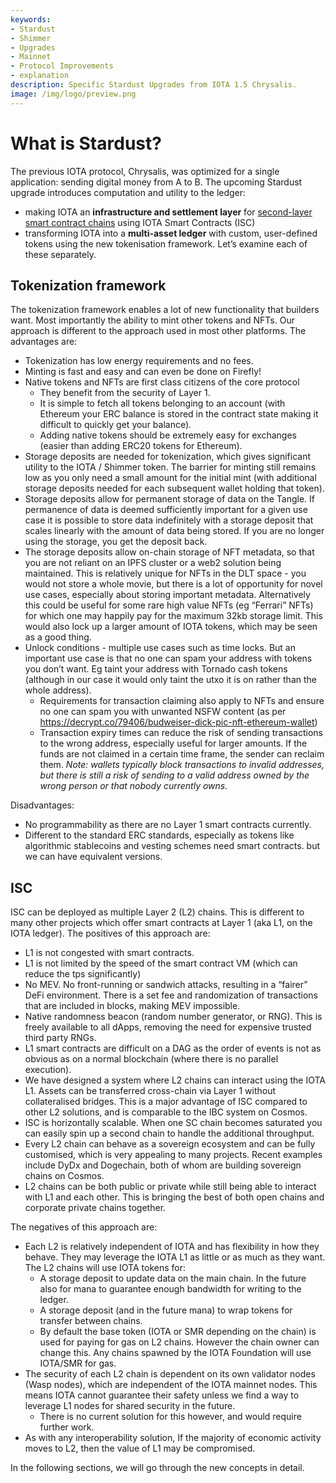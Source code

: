 ```yaml
---
keywords:
- Stardust
- Shimmer
- Upgrades
- Mainnet
- Protocol Improvements
- explanation
description: Specific Stardust Upgrades from IOTA 1.5 Chrysalis.
image: /img/logo/preview.png
---
```


# What is Stardust?

The previous IOTA protocol, Chrysalis, was optimized for a single application: sending digital money from A to B.
The upcoming Stardust upgrade introduces computation and utility to the ledger:
- making IOTA an **infrastructure and settlement layer** for [second-layer smart contract chains](https://wiki.iota.org/smart-contracts/overview) using IOTA Smart Contracts (ISC)
- transforming IOTA into a **multi-asset ledger** with custom, user-defined tokens using the new tokenisation framework.
Let’s examine each of these separately. 

## Tokenization framework
The tokenization framework enables a lot of new functionality that builders want. Most importantly the ability to mint other tokens and NFTs. Our approach is different to the approach used in most other platforms. The advantages are:
- Tokenization has low energy requirements and no fees.
- Minting is fast and easy and can even be done on Firefly!
- Native tokens and NFTs are first class citizens of the core protocol
  - They benefit from the security of Layer 1.
  - It is simple to fetch all tokens belonging to an account (with Ethereum your ERC balance is stored in the contract state making it difficult to quickly get your balance).
  - Adding native tokens should be extremely easy for exchanges (easier than adding ERC20 tokens for Ethereum).
- Storage deposits are needed for tokenization, which gives significant utility to the IOTA / Shimmer token. The barrier for minting still remains low as you only need a small amount for the initial mint (with additional storage deposits needed for each subsequent wallet holding that token).
- Storage deposits allow for permanent storage of data on the Tangle. If permanence of data is deemed sufficiently important for a given use case it is possible to store data indefinitely with a storage deposit that scales linearly with the amount of data being stored. If you are no longer using the storage, you get the deposit back.
- The storage deposits allow on-chain storage of NFT metadata, so that you are not reliant on an IPFS cluster or a web2 solution being maintained. This is relatively unique for NFTs in the DLT space - you would not store a whole movie, but there is a lot of opportunity for novel use cases, especially about storing important metadata. Alternatively this could be useful for some rare high value NFTs (eg “Ferrari” NFTs) for which one may happily pay for the maximum 32kb storage limit. This would also lock up a larger amount of IOTA tokens, which may be seen as a good thing.
- Unlock conditions - multiple use cases such as time locks. But an important use case is that no one can spam your address with tokens you don’t want. Eg taint your address with Tornado cash tokens (although in our case it would only taint the utxo it is on rather than the whole address).
  - Requirements for transaction claiming also apply to NFTs and ensure no one can spam you with unwanted NSFW content (as per https://decrypt.co/79406/budweiser-dick-pic-nft-ethereum-wallet)  
  - Transaction expiry times can reduce the risk of sending transactions to the wrong address, especially useful for larger amounts. If the funds are not claimed in a certain time frame, the sender can reclaim them. 
*Note: wallets typically block transactions to invalid addresses, but there is still a risk of sending to a valid address owned by the wrong person or that nobody currently owns.*

Disadvantages:
- No programmability as there are no Layer 1 smart contracts currently.
- Different to the standard ERC standards, especially as tokens like algorithmic stablecoins and vesting schemes need smart contracts. but we can have equivalent versions.

## ISC
ISC can be deployed as multiple Layer 2 (L2) chains. This is different to many other projects which offer smart contracts at Layer 1 (aka L1, on the IOTA ledger). The positives of this approach are:
- L1 is not congested with smart contracts.
- L1 is not limited by the speed of the smart contract VM (which can reduce the tps significantly)
- No MEV. No front-running or sandwich attacks, resulting in a “fairer” DeFi environment. There is a set fee and randomization of transactions that are included in blocks, making MEV impossible.
- Native randomness beacon (random number generator, or RNG). This is freely available to all dApps, removing the need for expensive trusted third party RNGs.
- L1 smart contracts are difficult on a DAG as the order of events is not as obvious as on a normal blockchain (where there is no parallel execution).
- We have designed a system where L2 chains can interact using the IOTA L1. Assets can be transferred cross-chain via Layer 1 without collateralised bridges. This is a major advantage of ISC compared to other L2 solutions, and is comparable to the IBC system on Cosmos. 
- ISC is horizontally scalable. When one SC chain becomes saturated you can easily spin up a second chain to handle the additional throughput.
- Every L2 chain can behave as a sovereign ecosystem and can be fully customised, which is very appealing to many projects. Recent examples include DyDx and Dogechain, both of whom are building sovereign chains on Cosmos. 
- L2 chains can be both public or private while still being able to interact with L1 and each other. This is bringing the best of both open chains and corporate private chains together.

The negatives of this approach are:
- Each L2 is relatively independent of IOTA and has flexibility in how they behave. They may leverage the IOTA L1 as little or as much as they want. The L2 chains will use IOTA tokens for:
  - A storage deposit to update data on the main chain. In the future also for mana to guarantee enough bandwidth for writing to the ledger.
  - A storage deposit (and in the future mana) to wrap tokens for transfer between chains.
  - By default the base token (IOTA or SMR depending on the chain) is used for paying for gas on L2 chains. However the chain owner can change this. Any chains spawned by the IOTA Foundation will use IOTA/SMR for gas.
- The security of each L2 chain is dependent on its own validator nodes (Wasp nodes), which are independent of the IOTA mainnet nodes. This means IOTA cannot guarantee their safety unless we find a way to leverage L1 nodes for shared security in the future.
  - There is no current solution for this however, and would require further work.
- As with any interoperability solution, If the majority of economic activity moves to L2, then the value of L1 may be compromised. 

In the following sections, we will go through the new concepts in detail.
